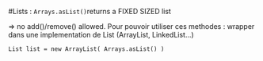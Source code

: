 #Lists :
`Arrays.asList()`returns a FIXED SIZED list 

=> no add()/remove() allowed.
Pour pouvoir utiliser ces methodes : wrapper dans une implementation de List (ArrayList, LinkedList...)
    
`List list = new ArrayList( Arrays.asList() )`
